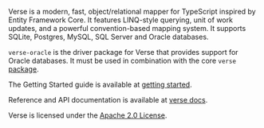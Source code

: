 Verse is a modern, fast, object/relational mapper for TypeScript inspired by Entity Framework Core. It features LINQ-style querying, unit of work updates, and a powerful convention-based mapping system. It supports SQLite, Postgres, MySQL, SQL Server and Oracle databases.

`verse-oracle` is the driver package for Verse that provides support for Oracle databases. It must be used in
combination with the core `verse` [package](https://www.npmjs.com/package/@operativa/verse).

The Getting Started guide is available at [getting started](https://verse.operativa.dev/docs/ref/Tutorials/getting-started).

Reference and API documentation is available at [verse docs](https://operativa-dev.github.io/verse).

Verse is licensed under the [Apache 2.0 License](https://www.apache.org/licenses/LICENSE-2.0).
